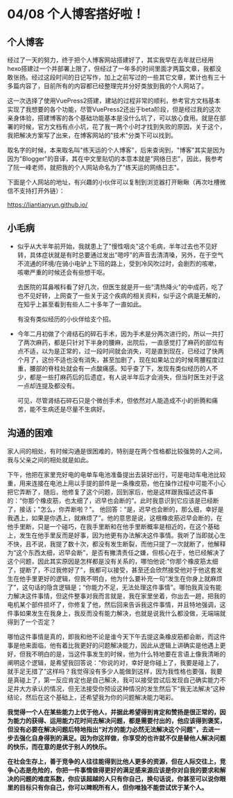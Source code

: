 # 04/08 个人博客搭好啦！

## 个人博客

经过了一天的努力，终于把个人博客网站搭建好了，其实我早在去年就已经用hexo搭建过一个并部署上限了，但经过了一年多的时间里面才两篇文章，我都没敢张扬。经过这段时间的日记写作，加上之前写过的一些其它文章，累计也有三十多篇内容了，目前所有的内容都已经整理完并分好类放到我的个人网站了。

这一次选择了使用VuePress2搭建，建站的过程非常的顺利，参考官方文档基本实现了我想要的各个功能，尽管VuePress2还出于beta阶段，但是经过我的这次亲身体验，搭建博客的各个基础功能基本是没什么坑了，可以放心食用。就是在部署的时候，官方文档有点小坑，花了我一两个小时才找到失败的原因，关于这个，我把解决方案写了出来，在博客网站的"技术"分类下可以找到。

取名字的时候，本来取名叫"练天运的个人博客"，后来查询到，"博客"其实是因为因为"Blogger"的音译，其在中文里贴切的本意本就是"网络日志"，因此，我参考了阮一峰老师，就把我的个人网站命名为了"练天运的网络日志"。

下面是个人网站的地址，有兴趣的小伙伴可以复制到浏览器打开瞅瞅（再次吐槽微信不支持打开外链）：

https://liantianyun.github.io/

## 小毛病

* 似乎从大半年前开始，我就患上了"慢性咽炎"这个毛病，半年过去也不见好转，具体症状就是有时总要通过发出"嗯哼"的声音去清清嗓，另外，在于空气不流通的环境/在骑小电驴上下班的路上，受到冷风吹过时，会剧烈的咳嗽，咳嗽严重的时候还会有些想干呕。

  去医院的耳鼻喉科看了好几次，但医生就是开一些"清热降火"的中成药，吃了也不见好转，上网查了一些关于这个疾病的相关资料，似乎这个病是无解的，在知乎上甚至看到有些人二十多年了一直如此。

  有没有类似经历的小伙伴给支个招。
* 今年二月初做了个肾结石的碎石手术，因为手术是分两次进行的，所以一共打了两次麻药，都是只针对下半身的腰麻，出院后，一直感觉打了麻药的部位有点不适，以为是正常的，过一段时间就会消失，可是直到现在，已经过了快两个月了，这份不适也没有消失，甚至加剧了，现在如果站立的时候弯腰程度过重，腰部的脊柱处就会有一点酸痛感。知乎查了下，发现有类似经历的人不少，都是一些打麻药后的后遗症，有人说半年后才会消失，但当时医生对于这一点却连提及都没有。

    可见，尽管肾结石碎石只是个微创手术，但依然对人能造成不小的折腾和痛苦，能不生病还是尽量不生病好。

## 沟通的困难

家人间的相处，有时候沟通是很困难的，特别是在两个性格都比较强势的人之间，我与父亲之间的相处就是如此。

下午，他把在家里充好电的电单车电池准备提出去装好出行，可是电动车电池比较重，用来连接在电池上用以手提的部件是一条橡皮筋，他在操作过程中可能不小心把它弄断了，随后，他修复了这个问题，回到家后，他是这样跟我描述这件事的：“你那个橡皮筋，也太细了，迟早也会断的”。此时我意识到它应该是已经断了，接话；"怎么，你弄断啦？"。 他回答：“是，迟早也会断的，那么细，幸好是我遇上，如果是你遇上，就麻烦了”。他的意思是说，这根橡皮筋迟早会断的，在他手里断，只是一个碰巧，在我手里断和在他手里断概率是相近的，在这个基础上，发生在他手里反而是好事，因为他更有办法解决这件事情。我听了当即就心生不快，且不说，我提了数十次，都没有发生断裂，而他只提了一次就断了，他解释为“这个东西太细，迟早会断”，是否有撇清责任之嫌，但核心在于，他已经解决了这个问题，因此其实原因是怎样都是没有关系的，哪怕他说:"你那个橡皮筋太细了，提断了，不过我修好了"，我都可以接受，甚至还会欣然接受他对于他这套发生在他手里更好的逻辑，但我不明白，他为什么要补充一句“发生在你身上就麻烦了”，这句话的隐含逻辑是；“你能力不足，无法处理这件事情”。哪怕我真没有能力解决这件事情，但这件整事对我而言就是，我在家里坐着，你出去一趟，把我的电机某个部件损坏了，你修复了他，然后回来告诉我这件事情，并且特地强调，这件事如果发生在我身上，我反而没有能力解决，也就是说我什么都没做，无端端就得到了一个否定？

哪怕这件事情是真的，即我和他不论是谁今天下午去提这条橡皮筋都会断，而这件事是他来面临，他有着比我更好的问题解决能力，因此从逻辑上讲确实是他遇上更好，但我不明白的是，当这件事发生的时候，他为什么特地要在言语上像我清晰的阐明这个逻辑，是希望我回答说：“你说的对，幸好是你碰上了，我要是碰上了，就手足无措了”这样吗？我觉得没有多少人能做到这样，因为我性格也要强，我要是真碰上了，第一反应肯定也是自己解决，我可以接受尝试后发现自己确实能力不足并大方承认的情况，但无法接受你预设这种情况的发生然后下“我无法解决”这种结论，然后在这个基础上，还希望我为你的问题解决能力喝彩。

**我觉得一个人在某些能力上优于他人，并据此希望得到肯定和赞扬是很正常的，因为能力的获得、运用能力花时间去解决问题，都是需要付出的，他应该得到褒奖，但没有必要在解决问题后特地指出“对方的能力必然无法解决这个问题”，去进一步去强化自身得到的满足。因为你这样做，你享受的也许就不仅是替他人解决问题的快乐，而在意的是优于别人的快乐。**

**在社会生存上，善于竞争的人往往能得到比他人更多的资源，但在人际交往上，竞争心态是危险的，你把一件事情做得更好的满足感来源应该是你对自我的要求和解决的问题的难度系数，你应该超越的人只有你自己，换句话说，你甚至可以说你眼里的目标只有你自己，你可以睥睨所有人，但你唯独不能尝试优于某个人。**


